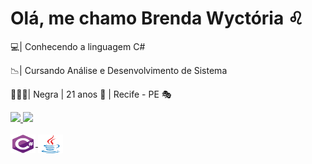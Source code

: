 # Olá, me chamo Brenda Wyctória ♌

💻| Conhecendo a linguagem C#

📉| Cursando Análise e Desenvolvimento de Sistema 

👩🏾‍💻| Negra | 21 anos 🎉 | Recife - PE 🎭

<div>
  <a href="https://github.com/BrendaWyctoria">
  <img height="150em" src="https://github-readme-stats.vercel.app/api?username=BrendaWyctoria&show_icons=true&theme=synthwave&include_all_commits=true&count_private=true"/>   
  <img height="150em" src="https://github-readme-stats.vercel.app/api/top-langs/?username=BrendaWyctoria&layout=compact&langs_count=7&theme=synthwave"/>
</div>

<div style="display: inline_block"><br> 
 <img align="center" alt="Rafa-Csharp" height="30" width="40" src="https://raw.githubusercontent.com/devicons/devicon/master/icons/csharp/csharp-original.svg">
 <img align="center" alt="Rafa-Csharp" height="30" width="40" src="https://raw.githubusercontent.com/devicons/devicon/1119b9f84c0290e0f0b38982099a2bd027a48bf1/icons/java/java-original.svg">
</div>


 
  
  
##

<div> 
